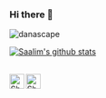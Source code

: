 ### Hi there 👋

<img src="https://komarev.com/ghpvc/?username=danascape&style=flat-square" alt="danascape" /><br>

[![Saalim's github stats](https://github-readme-stats.vercel.app/api?username=danascape)](https://github.com/danascape)
  
<br>
  <a href="https://twitter.com/danascape">
    <img align="left" alt="Shubhamdeep Jha | Twitter" width="26px" src="https://github.com/TheDudeThatCode/TheDudeThatCode/blob/master/Assets/Twitter.svg" />
  </a>
  <a href="mailto:saalim.priv@gmail.com">
    <img align="left" alt="Shubhamdeep Jha | Gmail" width="26px" src="https://github.com/TheDudeThatCode/TheDudeThatCode/blob/master/Assets/Gmail.svg" />
  </a>

<!-- Thanks to :- ⭐️ From [TheDudeThatCode](https://github.com/TheDudeThatCode) -->

